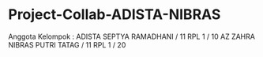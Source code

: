 # Project-Collab-ADISTA-NIBRAS

Anggota Kelompok :
ADISTA SEPTYA RAMADHANI / 11 RPL 1 / 10
AZ ZAHRA NIBRAS PUTRI TATAG / 11 RPL 1 / 20
